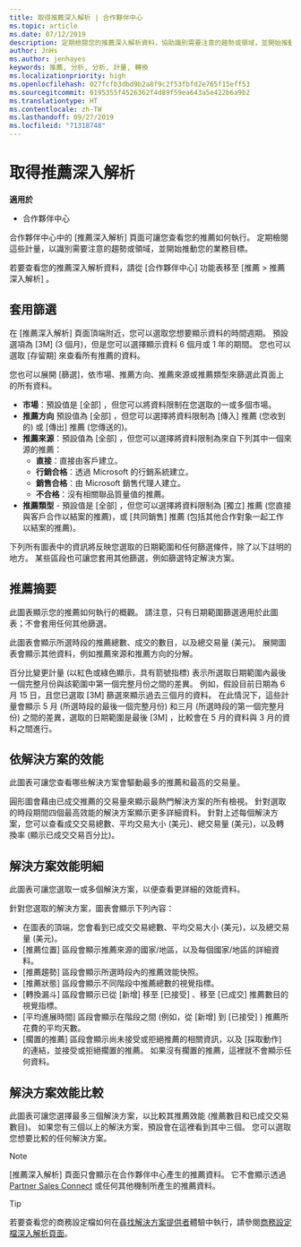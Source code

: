 ```yaml
---
title: 取得推薦深入解析 | 合作夥伴中心
ms.topic: article
ms.date: 07/12/2019
description: 定期檢閱您的推薦深入解析資料，協助識別需要注意的趨勢或領域，並開始推動您的業務目標。
author: JnHs
ms.author: jenhayes
keywords: 推薦, 分析, 分析, 計量, 轉換
ms.localizationpriority: high
ms.openlocfilehash: 027fcfb3dbd9b2a8f9c2f53fbfd2e765f15eff53
ms.sourcegitcommit: 0195355f4526362f4d89f59ea643a5e422b6a9b2
ms.translationtype: HT
ms.contentlocale: zh-TW
ms.lasthandoff: 09/27/2019
ms.locfileid: "71318748"
---
```

# <a name="get-referral-insights"></a>取得推薦深入解析

**適用於**

- 合作夥伴中心

合作夥伴中心中的 [推薦深入解析]  頁面可讓您查看您的推薦如何執行。 定期檢閱這些計量，以識別需要注意的趨勢或領域，並開始推動您的業務目標。

若要查看您的推薦深入解析資料，請從 [合作夥伴中心] 功能表移至 [推薦 > 推薦深入解析]  。

## <a name="apply-filters"></a>套用篩選

在 [推薦深入解析]  頁面頂端附近，您可以選取您想要顯示資料的時間週期。 預設選項為 [3M]  (3 個月)，但是您可以選擇顯示資料 6 個月或 1 年的期間。 您也可以選取 [存留期]  來查看所有推薦的資料。

您也可以展開 [篩選]，依市場、推薦方向、推薦來源或推薦類型來篩選此頁面上的所有資料。
- **市場**：預設值是 [全部]  ，但您可以將資料限制在您選取的一或多個市場。
- **推薦方向** 預設值為 [全部]  ，但您可以選擇將資料限制為 [傳入]  推薦 (您收到的) 或 [傳出]  推薦 (您傳送的)。
- **推薦來源**：預設值為 [全部]  ，但您可以選擇將資料限制為來自下列其中一個來源的推薦：
  - **直接**：直接由客戶建立。
  - **行銷合格**：透過 Microsoft 的行銷系統建立。
  - **銷售合格**：由 Microsoft 銷售代理人建立。
  - **不合格**：沒有相關聯品質量值的推薦。
- **推薦類型** - 預設值是 [全部]  ，但您可以選擇將資料限制為 [獨立]  推薦 (您直接與客戶合作以結案的推薦)，或 [共同銷售]  推薦 (包括其他合作對象一起工作以結案的推薦)。

下列所有圖表中的資訊將反映您選取的日期範圍和任何篩選條件，除了以下註明的地方。 某些區段也可讓您套用其他篩選，例如篩選特定解決方案。

## <a name="referrals-summary"></a>推薦摘要

此圖表顯示您的推薦如何執行的概觀。 請注意，只有日期範圍篩選適用於此圖表；不會套用任何其他篩選。 

此圖表會顯示所選時段的推薦總數、成交的數目，以及總交易量 (美元)。 展開圖表會顯示其他資料，例如推薦來源和推薦方向的分解。 

百分比變更計量 (以紅色或綠色顯示，具有箭號指標) 表示所選取日期範圍內最後一個完整月份與該範圍中第一個完整月份之間的差異。 例如，假設目前日期為 6 月 15 日，且您已選取 [3M]  篩選來顯示過去三個月的資料。 在此情況下，這些計量會顯示 5 月 (所選時段的最後一個完整月份) 和三月 (所選時段的第一個完整月份) 之間的差異，選取的日期範圍是最後 [3M]  ，比較會在 5 月的資料與 3 月的資料之間進行。

## <a name="performance-by-solution"></a>依解決方案的效能

此圖表可讓您查看哪些解決方案會驅動最多的推薦和最高的交易量。

圓形圖會藉由已成交推薦的交易量來顯示最熱門解決方案的所有檢視。 針對選取的時段期間四個最高效能的解決方案顯示更多詳細資料。 針對上述每個解決方案，您可以查看成交交易總數、平均交易大小 (美元)、總交易量 (美元)，以及轉換率 (顯示已成交交易百分比)。

## <a name="solution-performance-breakdown"></a>解決方案效能明細

此圖表可讓您選取一或多個解決方案，以便查看更詳細的效能資料。

針對您選取的解決方案，圖表會顯示下列內容：
- 在圖表的頂端，您會看到已成交交易總數、平均交易大小 (美元)，以及總交易量 (美元)。
- [推薦位置]  區段會顯示推薦來源的國家/地區，以及每個國家/地區的詳細資料。
- [推薦趨勢]  區段會顯示所選時段內的推薦效能快照。
- [推薦狀態]  區段會顯示不同階段中推薦總數的視覺指標。
- [轉換漏斗]  區段會顯示已從 [新增]  移至 [已接受]  、移至 [已成交]  推薦數目的視覺指標。
- [平均進展時間]  區段會顯示在階段之間 (例如，從 [新增]  到 [已接受]  ) 推薦所花費的平均天數。
- [擱置的推薦]  區段會顯示尚未接受或拒絕推薦的相關資訊，以及 [採取動作]  的連結，並接受或拒絕擱置的推薦。 如果沒有擱置的推薦，這裡就不會顯示任何資料。

## <a name="solution-performance-comparison"></a>解決方案效能比較

此圖表可讓您選擇最多三個解決方案，以比較其推薦效能 (推薦數目和已成交交易數目)。 如果您有三個以上的解決方案，預設會在這裡看到其中三個。 您可以選取您想要比較的任何解決方案。

> [!NOTE]
> [推薦深入解析]  頁面只會顯示在合作夥伴中心產生的推薦資料。 它不會顯示透過 [Partner Sales Connect](https://support.microsoft.com/help/3170447/learn-to-use-partner-center-sales-connect) 或任何其他機制所產生的推薦資料。

> [!TIP]
> 若要查看您的商務設定檔如何在[尋找解決方案提供者](https://www.microsoft.com/solution-providers/home)體驗中執行，請參閱[商務設定檔深入解析頁面](analyze-your-marketing-profile.md)。
